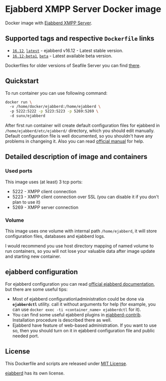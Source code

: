 # Ejabberd XMPP Server Docker image
Docker image with [Ejabberd XMPP Server](https://www.ejabberd.im/).

## Supported tags and respective `Dockerfile` links

* [`16.12`](https://github.com/VGoshev/ejabberd-docker/blob/16.12/docker/Dockerfile), [`latest`](https://github.com/VGoshev/ejabberd-docker/blob/master/docker/Dockerfile) - ejabberd v16.12 - Latest stable version.
* [`16.12-beta1`](https://github.com/VGoshev/ejabberd-docker/blob/16.12-beta1/docker/Dockerfile), [`beta`](https://github.com/VGoshev/ejabberd-docker/blob/beta/docker/Dockerfile) - Latest available beta version.

Dockerfiles for older versions of Seafile Server you can find [there](https://github.com/VGoshev/ejabberd-docker/tags).
## Quickstart

To run container you can use following command:
```bash
docker run \  
  -v /home/docker/ejabberd:/home/ejabberd \  
  -p 5222:5222 -p 5223:5223 -p 5269:5269 \  
  -d sunx/ejabberd
```

After first run container will create default configuration files for ejabberd in `/home/ejabberd/etc/ejabberd/` directory, which you should edit manually. Default configuration file is well documented, so you shouldn't have any problems in changeing it. Also you can read [official manual](https://docs.ejabberd.im/admin/configuration/) for help.

## Detailed description of image and containers

### Used ports

This image uses (at least) 3 tcp ports:
* 5222 - XMPP client connection
* 5223 - XMPP client connection over SSL (you can disable it if you don't plan to use it)
* 5269 - XMPP server connection

### Volume
This image uses one volume with internal path `/home/ejabberd`, it will store configuration files, databases and ejabberd logs.

I would recommend you use host directory mapping of named volume to run containers, so you will not lose your valuable data after image update and starting new container.

## ejabberd configuration

For ejabberd configuration you can read [official ejabberd documentation](https://docs.ejabberd.im/), but there are some useful tips:
* Most of ejabberd configuration\administration could be done via **`ejabberdctl`** utility. call it without arguments for help (for example, you can use `docker exec -ti <container_name> ejabberdctl` for it).
* You can find some useful ejabberd plugins in [ejabberd-contrib](https://github.com/processone/ejabberd-contrib). Installation procedure is described there as well.
* Ejabberd have feature of web-based administration. If you want to use so, then you should turn on it in ejabberd configuration file and public needed port.

## License

This Dockerfile and scripts are released under [MIT License](https://github.com/VGoshev/ejabberd-docker/blob/master/LICENSE).

[ejabberd](https://github.com/processone/ejabberd/blob/master/COPYING) has its own license.
